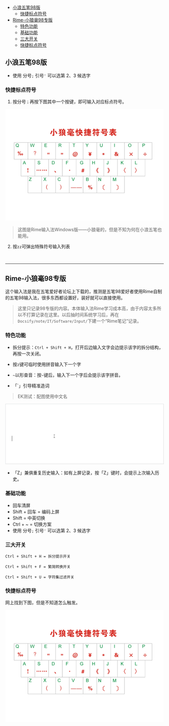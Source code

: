 
<!-- vim-markdown-toc Redcarpet -->

* [小浪五笔98版](#小浪五笔98版)
    - [快捷标点符号](#快捷标点符号)
* [Rime-小狼毫98专版](#rime-小狼毫98专版)
    - [特色功能](#特色功能)
    - [基础功能](#基础功能)
    - [三大开关](#三大开关)
    - [快捷标点符号](#快捷标点符号)

<!-- vim-markdown-toc -->

## 小浪五笔98版

* 使用 分号`;` 引号`'` 可以选第 2、3 候选字

### 快捷标点符号

1. 按分号`；`再按下图其中一个按键，即可输入对应标点符号。

![XiaoLangFuHao](./WuBi98/XiaoLangFuHao.png)

> 这图是Rime输入法Windows版——小狼毫的，但是不知为何在小浪五笔也能用。

2. 按`zz`可弹出特殊符号输入列表

<br>

--------------------------------------------------------------------------------------------------------


## Rime-小狼毫98专版

这个输入法是我在五笔爱好者论坛上下载的，推测是五笔98爱好者使用Rime自制的五笔98输入法，很多东西都设置好，装好就可以直接使用。

> 这里只记录98专版的内容。本体输入法Rime学习成本高，由于内容太多所以不打算记录在这里。以后抽时间系统学习后，再在`Docsify/note/IT/Software/Input/`下建一个“Rime笔记”记录。

### 特色功能

* 拆分提示：`Ctrl + Shift + H`，打开后边输入文字会边提示该字的拆分结构，再按一次关闭。

* 按`z`键可临时使用拼音输入下一个字

* `~`以形查音：按`~`键后，输入下一个字后会提示该字拼音。

* 「`」引导精准造词

> EK测试：配图使用中文名

![造词](./WuBi98/造词.gif)

* 「Z」兼俱重复历史输入：如有上屏记录，按「Z」键时，会提示上次输入历史。

### 基础功能

* 回车清屏
* Shift + 回车 = 编码上屏
* Shift = 中英切换
* Ctrl + ~ = 切换方案
* 使用 分号`;` 引号`'` 可以选第 2、3 候选字

### 三大开关

    Ctrl + Shift + H = 拆分提示开关

    Ctrl + Shift + F = 繁简转换开关

    Ctrl + Shift + U = 字符集过滤开关


### 快捷标点符号

网上找到下图，但是不知道怎么触发。

![XiaoLangFuHao](./WuBi98/XiaoLangFuHao.png)


